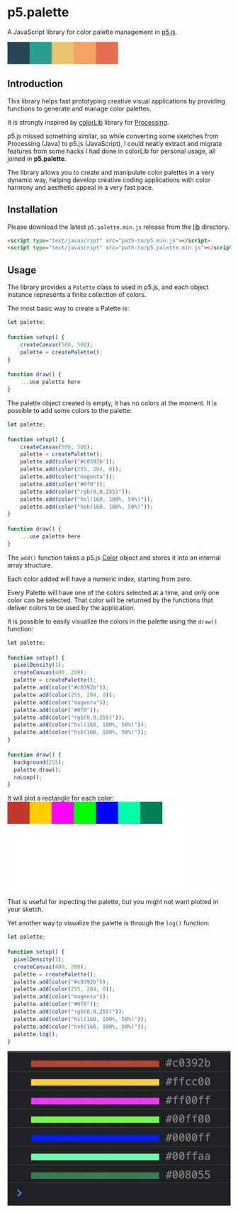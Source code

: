 # p5.palette

A JavaScript library for color palette management in [p5.js](https://p5js.org/).

![Color palette](doc/img/palette.png)

## Introduction

This library helps fast prototyping creative visual applications by providing functions to generate and manage color palettes.

It is strongly inspired by [colorLib](https://github.com/vormplus/colorLib) library for [Processing](https://processing.org/). 

p5.js missed something similar, so while converting some sketches from Processing (Java) to p5.js (JavaScript), I could neatly extract and migrate features from some hacks I had done in colorLib for personal usage, all joined in **p5.palette**.

The library allows you to create and manipulate color palettes in a very dynamic way, helping develop creative coding applications with color harmony and aesthetic appeal in a very fast pace.

## Installation

Please download the latest `p5.palette.min.js` release from the [lib](https://github.com/remistura/p5.palette/tree/main/lib) directory.

```html
<script type="text/javascript" src="path-to/p5.min.js"></script>
<script type="text/javascript" src="path-to/p5.palette.min.js"></script>
```

## Usage

The library provides a `Palette` class to used in p5.js, and each object instance represents a finite collection of colors.

The most basic way to create a Palette is:

```javascript
let palette;

function setup() {
    createCanvas(500, 500);
    palette = createPalette();
}

function draw() {
    ...use palette here
}
```

The palette object created is empty, it has no colors at the moment.
It is possible to add some colors to the palette:

```javascript
let palette;

function setup() {
    createCanvas(500, 500);
    palette = createPalette();
    palette.add(color("#c0392b"));
    palette.add(color(255, 204, 0));
    palette.add(color("magenta"));
    palette.add(color("#0f0"));
    palette.add(color("rgb(0,0,255)"));
    palette.add(color("hsl(160, 100%, 50%)"));
    palette.add(color("hsb(160, 100%, 50%)"));    
}

function draw() {
    ...use palette here
}
```

The `add()` function takes a p5.js [Color](https://p5js.org/reference/#/p5.Color) object and stores it into an internal array structure.

Each color added will have a numeric index, starting from zero.

Every Palette will have one of the colors selected at a time, and only one color can be selected. That color will be returned by the functions that deliver colors to be used by the application.

It is possible to easily visualize the colors in the palette using the `draw()` function:

```javascript
let palette;

function setup() {
  pixelDensity(1);
  createCanvas(400, 200);
  palette = createPalette();
  palette.add(color("#c0392b"));
  palette.add(color(255, 204, 0));
  palette.add(color("magenta"));
  palette.add(color("#0f0"));
  palette.add(color("rgb(0,0,255)"));
  palette.add(color("hsl(160, 100%, 50%)"));
  palette.add(color("hsb(160, 100%, 50%)"));
}

function draw() {
  background(255);
  palette.draw();
  noLoop();
}
```

It will plot a rectangle for each color:
![Color palette](doc/img/palette-add.png)

That is useful for inpecting the palette, but you might not want plotted in your sketch.

Yet another way to visualize the palette is through the `log()` function:

```javascript
let palette;

function setup() {
  pixelDensity(1);
  createCanvas(400, 200);
  palette = createPalette();
  palette.add(color("#c0392b"));
  palette.add(color(255, 204, 0));
  palette.add(color("magenta"));
  palette.add(color("#0f0"));
  palette.add(color("rgb(0,0,255)"));
  palette.add(color("hsl(160, 100%, 50%)"));
  palette.add(color("hsb(160, 100%, 50%)"));
  palette.log();
}
```

![Log](doc/img/log.png)